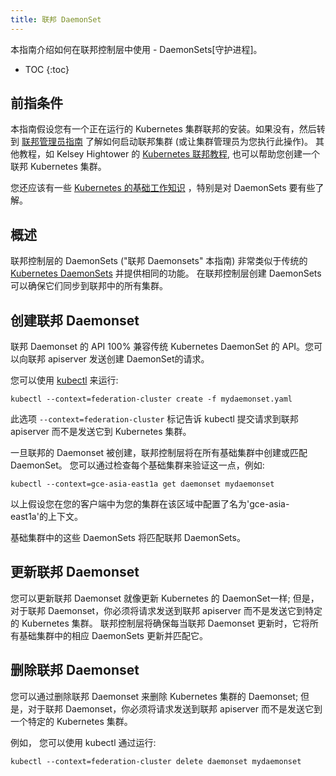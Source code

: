 ```yaml
---
title: 联邦 DaemonSet
---
```


本指南介绍如何在联邦控制层中使用 - DaemonSets[守护进程]。

* TOC
{:toc}

## 前指条件

本指南假设您有一个正在运行的 Kubernetes 集群联邦的安装。如果没有，然后转到
[联邦管理员指南](/docs/admin/federation/) 了解如何启动联邦集群 (或让集群管理员为您执行此操作)。
其他教程，如 Kelsey Hightower 的
[Kubernetes 联邦教程](https://github.com/kelseyhightower/kubernetes-cluster-federation),
也可以帮助您创建一个联邦 Kubernetes 集群。

您还应该有一些
[Kubernetes 的基础工作知识](/docs/getting-started-guides/) ，特别是对 DaemonSets 要有些了解。

## 概述

联邦控制层的 DaemonSets ("联邦 Daemonsets" 本指南) 非常类似于传统的[Kubernetes
DaemonSets](/docs/user-guide/DaemonSets/) 并提供相同的功能。
在联邦控制层创建 DaemonSets 可以确保它们同步到联邦中的所有集群。

## 创建联邦 Daemonset

联邦 Daemonset 的 API 100% 兼容传统 Kubernetes DaemonSet 的 API。您可以向联邦 apiserver 发送创建 DaemonSet的请求。

您可以使用 [kubectl](/docs/user-guide/kubectl/) 来运行:

``` shell
kubectl --context=federation-cluster create -f mydaemonset.yaml
```

此选项 `--context=federation-cluster` 标记告诉 kubectl 提交请求到联邦 apiserver 而不是发送它到 Kubernetes 集群。

一旦联邦的 Daemonset 被创建，联邦控制层将在所有基础集群中创建或匹配 DaemonSet。
您可以通过检查每个基础集群来验证这一点，例如:

``` shell
kubectl --context=gce-asia-east1a get daemonset mydaemonset
```

以上假设您在您的客户端中为您的集群在该区域中配置了名为'gce-asia-east1a'的上下文。

基础集群中的这些 DaemonSets 将匹配联邦 DaemonSets。

## 更新联邦 Daemonset

您可以更新联邦 Daemonset 就像更新 Kubernetes 的 DaemonSet一样; 但是，对于联邦 Daemonset，你必须将请求发送到联邦 apiserver 而不是发送它到特定的 Kubernetes 集群。
联邦控制层将确保每当联邦 Daemonset 更新时，它将所有基础集群中的相应 DaemonSets 更新并匹配它。

## 删除联邦 Daemonset

您可以通过删除联邦 Daemonset 来删除 Kubernetes 集群的 Daemonset; 但是，对于联邦 Daemonset，你必须将请求发送到联邦 apiserver 而不是发送它到一个特定的 Kubernetes 集群。

例如， 您可以使用 kubectl 通过运行:

```shell
kubectl --context=federation-cluster delete daemonset mydaemonset
```
